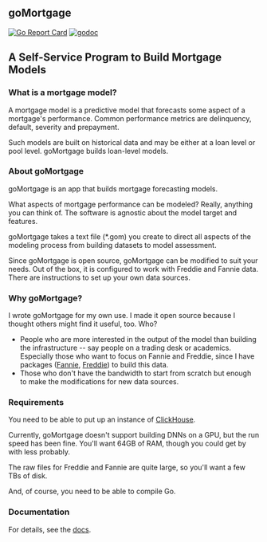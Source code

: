## goMortgage
[![Go Report Card](https://goreportcard.com/badge/github.com/invertedv/goMortgage)](https://goreportcard.com/report/github.com/invertedv/goMortgage)
[![godoc](https://img.shields.io/badge/go.dev-reference-007d9c?logo=go&logoColor=white)](https://pkg.go.dev/mod/github.com/invertedv/goMortgage?tab=overview)

## A Self-Service Program to Build Mortgage Models

### What is a mortgage model?

A mortgage model is a predictive model that forecasts some aspect of a mortgage's performance.
Common performance metrics are delinquency, default, severity and prepayment.

Such models are built on historical data and may be either at a loan level or pool level.
goMortgage builds loan-level models.

### About goMortgage

goMortgage is an app that builds mortgage forecasting models.

What aspects of mortgage performance can be modeled? Really, anything you can think of.  The software
is agnostic about the model target and features.

goMortgage takes a text file (*.gom) you create to direct all aspects of the modeling process
from building datasets to model assessment.

Since goMortgage is open source, goMortgage can be modified to suit your needs.
Out of the box, it is configured to work with Freddie and Fannie data. There are
instructions to set up your own data sources. 

### Why goMortgage?

I wrote goMortgage for my own use. I made it open source because I thought others might find it useful, too.
Who?
- People who are more interested in the output of the model than building the infrastructure -- 
  say people on a trading desk or academics.  Especially those who want to focus on Fannie and Freddie,
  since I have packages ([Fannie](https://pkg.go.dev/github.com/invertedv/fannie),
  [Freddie](https://pkg.go.dev/github.com/invertedv/freddie)) to build this data.
- Those who don't have the bandwidth to start from scratch but enough to make the modifications for new data sources.


### Requirements

You need to be able to put up an instance of [ClickHouse](https://clickhouse.com/clickhouse).

Currently, goMortgage doesn't support building DNNs on a GPU, but the run speed has been fine. You'll want
64GB of RAM, though you could get by with less probably.

The raw files for Freddie and Fannie are quite large, so you'll want a few TBs of disk.

And, of course, you need to be able to compile Go.

### Documentation

For details, see the [docs](https://invertedv.github.io/testGo).
